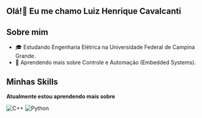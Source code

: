 ## Olá!👋 Eu me chamo Luiz Henrique Cavalcanti

## Sobre mim

- 🎓 Estudando Engenharia Elétrica na Universidade Federal de Campina Grande.
- 🌱 Aprendendo mais sobre Controle e Automação (Embedded Systems).

## Minhas Skills

**Atualmente estou aprendendo mais sobre**

![C++](https://img.shields.io/badge/-C++-333333?style=flat&logo=C%2B%2B&logoColor=00599C)
![Python](https://img.shields.io/badge/Python-3.9-blue)
